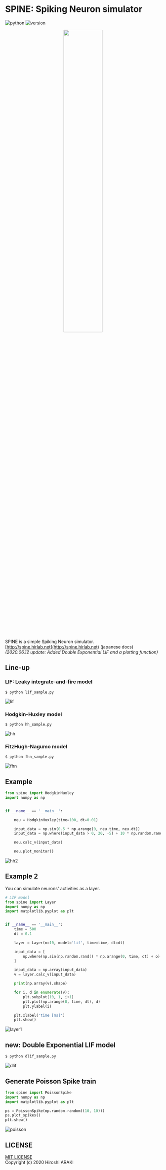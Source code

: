 # SPINE: Spiking Neuron simulator
![python](https://img.shields.io/badge/python-3.x-blueviolet.svg?style=flat)
![version](https://img.shields.io/badge/version-1.3-blue.svg?style=flat)  
  
<p align="center"><img width="50%" src="img/spine.png"/></p>
  
SPINE is a simple Spiking Neuron simulator.  
[http://spine.hirlab.net](http://spine.hirlab.net) (japanese docs)  
*(2020.06.12 update: Added Double Exponential LIF and a plotting function)*
 
## Line-up
### LIF: Leaky integrate-and-fire model
```shell script
$ python lif_sample.py
```
![lif](img/lif_1.png)

### Hodgkin-Huxley model
```shell script
$ python hh_sample.py
```
![hh](img/hh_1.png)

### FitzHugh-Nagumo model
```shell script
$ python fhn_sample.py
```
![fhn](img/fhn.png)

## Example
```python
from spine import HodgkinHuxley
import numpy as np


if __name__ == '__main__':

    neu = HodgkinHuxley(time=100, dt=0.01)

    input_data = np.sin(0.5 * np.arange(0, neu.time, neu.dt))
    input_data = np.where(input_data > 0, 20, -5) + 10 * np.random.rand(int(neu.time / neu.dt))

    neu.calc_v(input_data)

    neu.plot_monitor()
```
![hh2](img/hh_2.png)

## Example 2
You can simulate neurons' activities as a layer.
```python
# LIF model
from spine import Layer
import numpy as np
import matplotlib.pyplot as plt


if __name__ == '__main__':
    time = 500
    dt = 0.1

    layer = Layer(n=10, model='lif', time=time, dt=dt)

    input_data = [
        np.where(np.sin(np.random.rand() * np.arange(0, time, dt) + o) > 0, 100, -5) for o in range(10)
    ]

    input_data = np.array(input_data)
    v = layer.calc_v(input_data)

    print(np.array(v).shape)

    for i, d in enumerate(v):
        plt.subplot(10, 1, i+1)
        plt.plot(np.arange(0, time, dt), d)
        plt.ylabel(i)

    plt.xlabel('time [ms]')
    plt.show()

```
![layer1](img/layer_lif.png)

## new: Double Exponential LIF model
```shell script
$ python dlif_sample.py
```
![dlif](img/dlif.png)

## Generate Poisson Spike train
```python
from spine import PoissonSpike
import numpy as np
import matplotlib.pyplot as plt

ps = PoissonSpike(np.random.random((10, 10)))
ps.plot_spikes()
plt.show()
```
![poisson](img/poisson.png)

## LICENSE
[MIT LICENSE](LICENSE.txt)  
Copyright (c) 2020 Hiroshi ARAKI